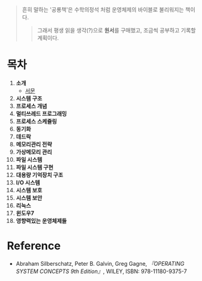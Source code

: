 >흔히 말하는 '공룡책'은 수학의정석 처럼 운영체제의 바이블로 불리워지는 책이다.
>>그래서 평생 읽을 생각(?)으로 **원서**를 구매했고, 조금씩 공부하고 기록할 계획이다.
>>>

# 목차
1. **소개**
    - [서문]()
2. **시스템 구조**
3. **프로세스 개념**
4. **멀티쓰레드 프로그래밍**
5. **프로세스 스케쥴링**
6. **동기화**
7. **데드락**
8. **메모리관리 전략**
9. **가상메모리 관리**
10. **파일 시스템**
11. **파일 시스템 구현**
12. **대용량 기억장치 구조**
13. **I/O 시스템**
14. **시스템 보호**
15. **시스템 보안**
16. **리눅스**
17. **윈도우7**
18. **영향력있는 운영체제들**

# Reference
- Abraham Silberschatz, Peter B. Galvin, Greg Gagne, *『OPERATING SYSTEM CONCEPTS 9th Edition』*, WILEY, ISBN: 978-11180-9375-7
